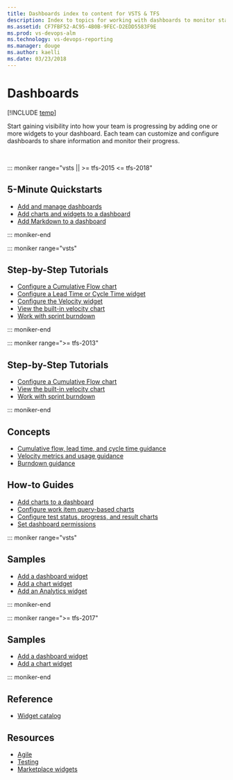 ```yaml
---
title: Dashboards index to content for VSTS & TFS  
description: Index to topics for working with dashboards to monitor status and trends in VSTS and Team Foundation Server (TFS)  
ms.assetid: CF7FBF52-AC95-4B0B-9FEC-D2EDD5583F9E
ms.prod: vs-devops-alm
ms.technology: vs-devops-reporting
ms.manager: douge
ms.author: kaelli
ms.date: 03/23/2018
---
```


# Dashboards 

[!INCLUDE [temp](../../_shared/version-vsts-tfs-all-versions.md)]


Start gaining visibility into how your team is progressing by adding one or more widgets to your dashboard. Each team can customize and configure dashboards to share information and monitor their progress.  

<!---
## Overview  
[Charts, dashboards, and widgets](overview.md)
-->


 

::: moniker range="vsts || >= tfs-2015 <= tfs-2018"

## 5-Minute Quickstarts  
- [Add and manage dashboards](dashboards.md)  
- [Add charts and widgets to a dashboard](add-widget-to-dashboard.md)  
- [Add Markdown to a dashboard](add-markdown-to-dashboard.md)   

::: moniker-end

::: moniker range="vsts"
## Step-by-Step Tutorials

- [Configure a Cumulative Flow chart](cumulative-flow.md?toc=/vsts/report/dashboards/toc.json&bc=/vsts/report/dashboards/breadcrumb/toc.json)
- [Configure a Lead Time or Cycle Time widget](cycle-time-and-lead-time.md?toc=/vsts/report/dashboards/toc.json&bc=/vsts/report/dashboards/breadcrumb/toc.json)
- [Configure the Velocity widget](team-velocity.md?toc=/vsts/report/dashboards/toc.json&bc=/vsts/report/dashboards/breadcrumb/toc.json)
- [View the built-in velocity chart](velocity-chart-data-store.md)
- [Work with sprint burndown](../../work/scrum/sprint-burndown.md?toc=/vsts/report/dashboards/toc.json&bc=/vsts/report/dashboards/breadcrumb/toc.json)

::: moniker-end


::: moniker range=">= tfs-2013"

## Step-by-Step Tutorials

- [Configure a Cumulative Flow chart](cumulative-flow.md?toc=/vsts/report/dashboards/toc.json&bc=/vsts/report/dashboards/breadcrumb/toc.json)
- [View the built-in velocity chart](velocity-chart-data-store.md)
- [Work with sprint burndown](../../work/scrum/sprint-burndown.md?toc=/vsts/report/dashboards/toc.json&bc=/vsts/report/dashboards/breadcrumb/toc.json)

::: moniker-end


## Concepts
- [Cumulative flow, lead time, and cycle time guidance](cumulative-flow-cycle-lead-time-guidance.md?toc=/vsts/report/dashboards/toc.json&bc=/vsts/report/dashboards/breadcrumb/toc.json)
- [Velocity metrics and usage guidance](velocity-guidance.md)
- [Burndown guidance](burndown-guidance.md?toc=/vsts/report/dashboards/toc.json&bc=/vsts/report/dashboards/breadcrumb/toc.json)


## How-to Guides
- [Add charts to a dashboard](add-charts-to-dashboard.md)  
- [Configure work item query-based charts](charts.md)
- [Configure test status, progress, and result charts](../../manual-test/getting-started/track-test-status.md?toc=/vsts/report/dashboards/toc.json&bc=/vsts/report/dashboards/breadcrumb/toc.json)  
- [Set dashboard permissions](dashboard-permissions.md)  


::: moniker range="vsts"
## Samples
- [Add a dashboard widget](../../extend/develop/add-dashboard-widget.md?toc=/vsts/report/dashboards/toc.json&bc=/vsts/report/dashboards/breadcrumb/toc.json)  
- [Add a chart widget](../../extend/develop/add-chart.md?toc=/vsts/report/dashboards/toc.json&bc=/vsts/report/dashboards/breadcrumb/toc.json)
- [Add an Analytics widget](../extend-analytics/example-analytics-widget.md?toc=/vsts/report/dashboards/toc.json&bc=/vsts/report/dashboards/breadcrumb/toc.json)

::: moniker-end

::: moniker range=">= tfs-2017"
## Samples
- [Add a dashboard widget](../../extend/develop/add-dashboard-widget.md?toc=/vsts/report/dashboards/toc.json&bc=/vsts/report/dashboards/breadcrumb/toc.json)  
- [Add a chart widget](../../extend/develop/add-chart.md?toc=/vsts/report/dashboards/toc.json&bc=/vsts/report/dashboards/breadcrumb/toc.json)

::: moniker-end


## Reference 
- [Widget catalog](widget-catalog.md)  
 
## Resources 
- [Agile](/vsts/#pivot=services&panel=agile)
- [Testing](/vsts/#pivot=services&panel=testing)
- [Marketplace widgets](https://marketplace.visualstudio.com/search?term=widget&target=VSTS&category=All%20categories&sortBy=Relevance)  
 
   
